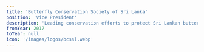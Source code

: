 ```yaml
---
title: 'Butterfly Conservation Society of Sri Lanka'
position: 'Vice President'
description: 'Leading conservation efforts to protect Sri Lankan butterflies and native insects through research, habitat preservation, and community engagement.'
fromYear: 2017
toYear: null
icon: '/images/logos/bcssl.webp'
---
```

